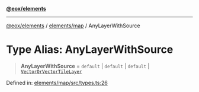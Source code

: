 [**@eox/elements**](../../../README.md)

***

[@eox/elements](../../../modules.md) / [elements/map](../README.md) / AnyLayerWithSource

# Type Alias: AnyLayerWithSource

> **AnyLayerWithSource** = `default` \| `default` \| `default` \| [`VectorOrVectorTileLayer`](VectorOrVectorTileLayer.md)

Defined in: [elements/map/src/types.ts:26](https://github.com/EOX-A/EOxElements/blob/c2bb4e92aa096bddddf8a8e6a886c6b8a56a516c/elements/map/src/types.ts#L26)
